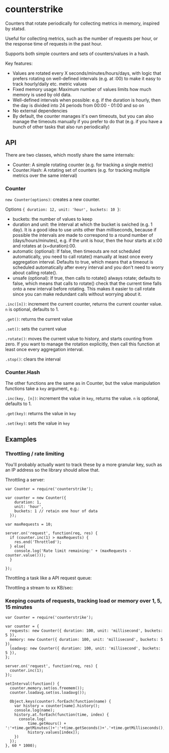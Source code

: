 # counterstrike

Counters that rotate periodically for collecting metrics in memory, inspired by statsd.

Useful for collecting metrics, such as the number of requests per hour, or the response time of requests in the past hour.

Supports both simple counters and sets of counters/values in a hash.

Key features:

- Values are rotated every X seconds/minutes/hours/days, with logic that prefers rotating on well-defined intervals (e.g. at :00) to make it easy to track hourly/daily etc. metric values
- Fixed memory usage: Maximum number of values limits how much memory is used by old data.
- Well-defined intervals when possible: e.g. if the duration is hourly, then the day is divided into 24 periods from 00:00 - 01:00 and so on
- No external dependencies
- By default, the counter manages it's own timeouts, but you can also manage the timeouts manually if you prefer to do that (e.g. if you have a bunch of other tasks that also run periodically)

## API

There are two classes, which mostly share the same internals:

- Counter: A simple rotating counter (e.g. for tracking a single metric)
- Counter.Hash: A rotating set of counters (e.g. for tracking multiple metrics over the same interval)

### Counter

`new Counter(options)`: creates a new counter.

Options `{ duration: 12, unit: 'hour', buckets: 10 }`:

- buckets: the number of values to keep
- duration and unit: the interval at which the bucket is swiched (e.g. 1 day). It is a good idea to use units other than milliseconds, because if possible the intervals are made to correspond to a round number of (days/hours/minutes), e.g. if the unit is hour, then the hour starts at x:00 and rotates at (x+duration):00.
- automatic (optional): If false, then timeouts are not scheduled automatically, you need to call rotate() manually at least once every aggregation interval. Defaults to true, which means that a timeout is scheduled automatically after every interval and you don't need to worry about calling rotate().
- unsafe (optional): If true, then calls to rotate() always rotate; defaults to false, which means that calls to rotate() check that the current time falls onto a new interval before rotating. This makes it easier to call rotate since you can make redundant calls without worrying about it.

`.inc([n])`: increment the current counter, returns the current counter value. `n` is optional, defaults to 1.

`.get()`: returns the current value

`.set()`: sets the current value

`.rotate()`: moves the current value to history, and starts counting from zero. If you want to manage the rotation explicitly, then call this function at least once every aggregation interval.

`.stop()`: clears the interval

### Counter.Hash

The other functions are the same as in Counter, but the value manipulation functions take a `key` argument, e.g.:

`.inc(key, [n])`: increment the value in `key`, returns the value. `n` is optional, defaults to 1.

`.get(key)`: returns the value in `key`

`.set(key)`: sets the value in `key`

## Examples

### Throttling / rate limiting

You'll probably actually want to track these by a more granular key, such as an IP address so the library should allow that.

Throttling a server:

    var Counter = require('counterstrike');

    var counter = new Counter({
        duration: 1,
        unit: 'hour',
        buckets: 1 // retain one hour of data
      });

    var maxRequests = 10;

    server.on('request', function(req, res) {
      if (counter.inc(1) > maxRequests) {
        res.end('Throttled');
      } else{
        console.log('Rate limit remaining:' + (maxRequests - counter.value()));
      }

    });

Throttling a task like a API request queue:

Throttling a stream to xx KB/sec:

### Keeping counts of requests, tracking load or memory over 1, 5, 15 minutes

    var Counter = require('counterstrike');

    var counter = {
      requests: new Counter({ duration: 100, unit: 'millisecond', buckets: 5 }),
      memory: new Counter({ duration: 100, unit: 'millisecond', buckets: 5 }),
      loadavg: new Counter({ duration: 100, unit: 'millisecond', buckets: 5 }),
    };

    server.on('request', function(req, res) {
      counter.inc(1);
    });

    setInterval(function() {
      counter.memory.set(os.freemem());
      counter.loadavg.set(os.loadavg());

      Object.keys(counter).forEach(function(name) {
        var history = counter[name].history();
        console.log(name);
        history.at.forEach(function(time, index) {
          console.log(
              time.getHours() + ':'+time.getMinutes()+':'+time.getSeconds()+'.'+time.getMilliseconds(),
              history.values[index]);
        })
      });
    }, 60 * 1000);
